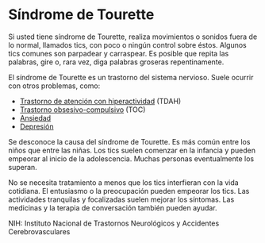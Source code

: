 Síndrome de Tourette
====================


Si usted tiene síndrome de Tourette, realiza movimientos o sonidos fuera de lo normal, llamados tics, con poco o ningún control sobre éstos. Algunos tics comunes son parpadear y carraspear. Es posible que repita las palabras, gire o, rara vez, diga palabras groseras repentinamente. 


El síndrome de Tourette es un trastorno del sistema nervioso. Suele ocurrir con otros problemas, como:


* [Trastorno de atención con hiperactividad](https://medlineplus.gov/spanish/attentiondeficithyperactivitydisorder.html) (TDAH)
* [Trastorno obsesivo-compulsivo](https://medlineplus.gov/spanish/obsessivecompulsivedisorder.html) (TOC)
* [Ansiedad](https://medlineplus.gov/spanish/anxiety.html)
* [Depresión](https://medlineplus.gov/spanish/depression.html)


Se desconoce la causa del síndrome de Tourette. Es más común entre los niños que entre las niñas. Los tics suelen comenzar en la infancia y pueden empeorar al inicio de la adolescencia. Muchas personas eventualmente los superan.


No se necesita tratamiento a menos que los tics interfieran con la vida cotidiana. El entusiasmo o la preocupación pueden empeorar los tics. Las actividades tranquilas y focalizadas suelen mejorar los síntomas. Las medicinas y la terapia de conversación también pueden ayudar. 


NIH: Instituto Nacional de Trastornos Neurológicos y Accidentes Cerebrovasculares 

